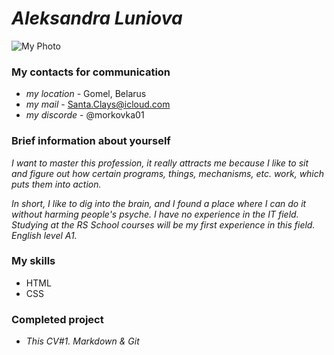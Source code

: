 # ***Aleksandra Luniova***
![My Photo](/rsschool-cv/img/me.jpg)

### My contacts for communication

   - *my location* - Gomel, Belarus
   - *my mail* - Santa.Clays@icloud.com
   - *my discorde* - @morkovka01

### Brief information about yourself 

*I want to master this profession, it really attracts me because I like to sit and figure out how certain programs, things, mechanisms, etc. work, which puts them into action.* 

*In short, I like to dig into the brain, and I found a place where I can do it without harming people's psyche. I have no experience in the IT field. Studying at the RS School courses will be my first experience in this field. English level A1.*

### My skills

   - HTML
   - CSS

### Completed project
   - *This CV#1. Markdown & Git*